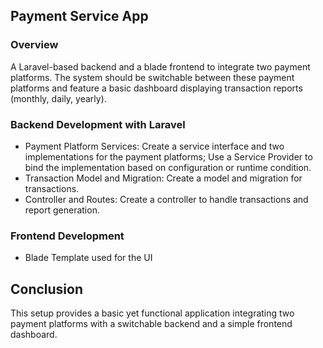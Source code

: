 
## Payment Service App

### Overview

A Laravel-based backend and a blade frontend to integrate two payment platforms. The system should be switchable between these payment platforms and feature a basic dashboard displaying transaction reports (monthly, daily, yearly).

### Backend Development with Laravel

- Payment Platform Services: Create a service interface and two implementations for the payment platforms; Use a Service Provider to bind the implementation based on configuration or runtime condition.
- Transaction Model and Migration: Create a model and migration for transactions.
- Controller and Routes: Create a controller to handle transactions and report generation.

### Frontend Development

- Blade Template used for the UI

## Conclusion
This setup provides a basic yet functional application integrating two payment platforms with a switchable backend and a simple frontend dashboard. 
